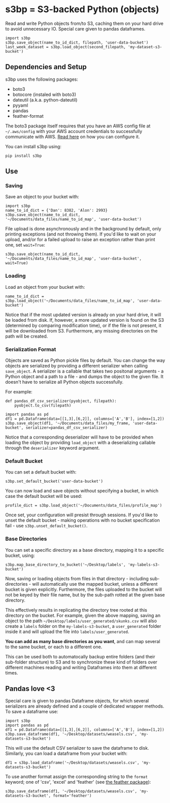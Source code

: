 # s3bp = S3-backed Python (objects)

Read and write Python objects from/to S3, caching them on your hard drive to avoid unnecessary IO.
Special care given to pandas dataframes.

```
import s3bp
s3bp.save_object(name_to_id_dict, filepath, 'user-data-bucket')
last_week_dataset = s3bp.load_object(second_filepath, 'my-dataset-s3-bucket')
```

## Dependencies and Setup

s3bp uses the following packages:
- boto3
- botocore (instaled with boto3)
- dateutil (a.k.a. python-dateutil)
- pyyaml
- pandas
- feather-format

The boto3 package itself requires that you have an AWS config file at ```~/.aws/config``` with your AWS account credentials to successfully communicate with AWS. [Read here](http://docs.aws.amazon.com/cli/latest/userguide/cli-chap-getting-started.html) on how you can configure it.

You can install s3bp using:
```
pip install s3bp
```

## Use

### Saving
Save an object to your bucket with:
```
import s3bp
name_to_id_dict = {'Dan': 8382, 'Alon': 2993}
s3bp.save_object(name_to_id_dict, '~/Documents/data_files/name_to_id_map', 'user-data-bucket')
```
File upload is done asynchronously and in the background by default, only printing exceptions (and not throwing them). If you'd like to wait on your upload, and/or for a failed upload to raise an exception rather than print one, set ```wait=True```:
```
s3bp.save_object(name_to_id_dict, '~/Documents/data_files/name_to_id_map', 'user-data-bucket', wait=True)
```



### Loading
Load an object from your bucket with:
```
name_to_id_dict = s3bp.load_object('~/Documents/data_files/name_to_id_map', 'user-data-bucket')
```
Notice that if the most updated version is already on your hard drive, it will be loaded from disk. If, however, a more updated version is found on the S3 (determined by comparing modification time), or if the file is not present, it will be downloaded from S3. Furthermore, any missing directories on the path will be created.

### Serialization Format

Objects are saved as Python pickle files by default. You can change the way objects are serialized by providing a different serializer when calling ```save_object```. A serializer is a callable that takes two positonal arguments - a Python object and a path to a file - and dumps the object to the given file. It doesn't have to serialize all Python objects successfully.

For example:
```
def pandas_df_csv_serializer(pyobject, filepath):
    pyobject.to_csv(filepath)
    
import pandas as pd
df1 = pd.Dataframe(data=[[1,3],[6,2]], columns=['A','B'], index=[1,2])
s3bp.save_object(df1, '~/Documents/data_files/my_frame, 'user-data-bucket', serializer=pandas_df_csv_serializer)
```

Notice that a corresponding deserializer will have to be provided when loading the object by providing ```load_object``` with a deserializing callable through the ```deserializer``` keyword argument.

### Default Bucket
You can set a default bucket with:
```
s3bp.set_default_bucket('user-data-bucket')
```

You can now load and save objects without specifying a bucket, in which case the default bucket will be used:
```
profile_dict = s3bp.load_object('~/Documents/data_files/profile_map')
```
Once set, your configuration will presist through sessions. If you'd like to unset the default bucket - making operations with no bucket specification fail - use ```s3bp.unset_default_bucket()```.

### Base Directories
You can set a specific directory as a base directory, mapping it to a specific bucket, using:
```
s3bp.map_base_directory_to_bucket('~/Desktop/labels', 'my-labels-s3-bucket')
```
Now, saving or loading objects from files in that directory - including sub-directories - will automatically use the mapped bucket, unless a different bucket is given explicitly. Furthermore, the files uploaded to the bucket will not be keyed by their file name, but by the sub-path rotted at the given base directory.

This effectively results in replicating the directory tree rooted at this directory on the bucket. For example, given the above mapping, saving an object to the path ```~/Desktop/labels/user_generated/skunks.csv``` will also create a ```labels``` folder on the ```my-labels-s3-bucket```, a ```user_generated``` folder inside it and will upload the file into ```labels/user_generated```.

**You can add as many base directories as you want**, and can map several to the same bucket, or each to a different one.

This can be used both to automatocally backup entire folders (and their sub-folder structure) to S3 and to synchronize these kind of folders over different machines reading and writing Dataframes into them at different times.


## Pandas love <3

Special care is given to pandas Dataframe objects, for which several serializers are already defined and a couple of dedicated wrapper methods. To save a dataframe use:

```
import s3bp
import pandas as pd
df1 = pd.Dataframe(data=[[1,3],[6,2]], columns=['A','B'], index=[1,2])
s3bp.save_dataframe(df1, '~/Desktop/datasets/weasels.csv', 'my-datasets-s3-bucket')
```

This will use the default CSV serializer to save the dataframe to disk.
Similarly, you can load a dataframe from your bucket with:
```
df1 = s3bp.load_dataframe('~/Desktop/datasets/weasels.csv', 'my-datasets-s3-bucket')
```

To use another format assign the corresponding string to the ```format``` keyword; one of 'csv', 'excel' and 'feather' (see [the feather package](https://github.com/wesm/feather)):
```
s3bp.save_dataframe(df1, '~/Desktop/datasets/weasels.csv', 'my-datasets-s3-bucket', format='feather')
```
